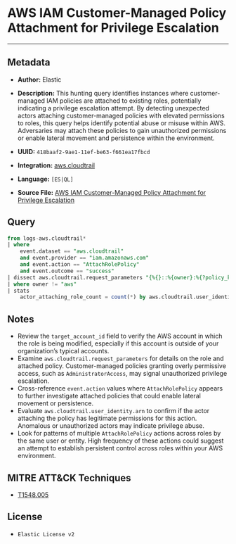 # AWS IAM Customer-Managed Policy Attachment for Privilege Escalation

---

## Metadata

- **Author:** Elastic
- **Description:** This hunting query identifies instances where customer-managed IAM policies are attached to existing roles, potentially indicating a privilege escalation attempt. By detecting unexpected actors attaching customer-managed policies with elevated permissions to roles, this query helps identify potential abuse or misuse within AWS. Adversaries may attach these policies to gain unauthorized permissions or enable lateral movement and persistence within the environment.

- **UUID:** `418baaf2-9ae1-11ef-be63-f661ea17fbcd`
- **Integration:** [aws.cloudtrail](https://docs.elastic.co/integrations/aws/cloudtrail)
- **Language:** `[ES|QL]`
- **Source File:** [AWS IAM Customer-Managed Policy Attachment for Privilege Escalation](../queries/iam_customer_managed_policies_attached_to_existing_roles.toml)

## Query

```sql
from logs-aws.cloudtrail*
| where
    event.dataset == "aws.cloudtrail"
    and event.provider == "iam.amazonaws.com"
    and event.action == "AttachRolePolicy"
    and event.outcome == "success"
| dissect aws.cloudtrail.request_parameters "{%{}::%{owner}:%{?policy_key}/%{attached_policy_name}, %{?role_name_key}=%{target_role_name}}"
| where owner != "aws"
| stats
    actor_attaching_role_count = count(*) by aws.cloudtrail.user_identity.arn, attached_policy_name, target_role_name
```

## Notes

- Review the `target_account_id` field to verify the AWS account in which the role is being modified, especially if this account is outside of your organization’s typical accounts.
- Examine `aws.cloudtrail.request_parameters` for details on the role and attached policy. Customer-managed policies granting overly permissive access, such as `AdministratorAccess`, may signal unauthorized privilege escalation.
- Cross-reference `event.action` values where `AttachRolePolicy` appears to further investigate attached policies that could enable lateral movement or persistence.
- Evaluate `aws.cloudtrail.user_identity.arn` to confirm if the actor attaching the policy has legitimate permissions for this action. Anomalous or unauthorized actors may indicate privilege abuse.
- Look for patterns of multiple `AttachRolePolicy` actions across roles by the same user or entity. High frequency of these actions could suggest an attempt to establish persistent control across roles within your AWS environment.

## MITRE ATT&CK Techniques

- [T1548.005](https://attack.mitre.org/techniques/T1548/005)

## License

- `Elastic License v2`
